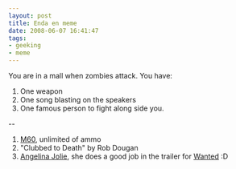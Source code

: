 ```yaml
---
layout: post
title: Enda en meme
date: 2008-06-07 16:41:47
tags: 
- geeking
- meme
---
```

You are in a mall when zombies attack. You have:  

1. One weapon  
2. One song blasting on the speakers  
3. One famous person to fight along side you.  

--

1. [M60](http://en.wikipedia.org/wiki/M60_machine_gun), unlimited of ammo
2. "Clubbed to Death" by Rob Dougan
3. [Angelina Jolie](http://www.imdb.com/name/nm0001401/), she does a good job in the trailer for [Wanted](http://www.imdb.com/title/tt0493464/) :D